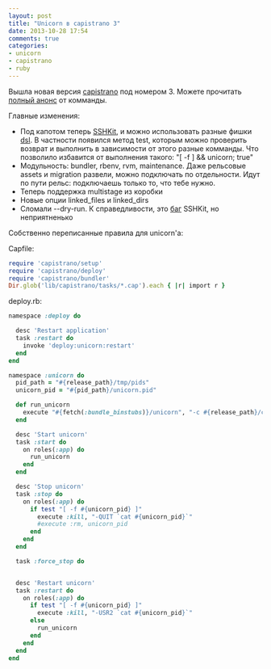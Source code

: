 ```yaml
---
layout: post
title: "Unicorn в capistrano 3"
date: 2013-10-28 17:54
comments: true
categories:
- unicorn
- capistrano
- ruby
---
```


Вышла новая версия [capistrano](http://www.capistranorb.com/) под номером 3. Можете прочитать [полный анонс](http://www.capistranorb.com/2013/06/01/release-announcement.html) от комманды.

Главные изменения:

* Под капотом теперь [SSHKit](https://github.com/leehambley/sshkit/), и можно использовать разные фишки [dsl](https://github.com/leehambley/sshkit/blob/master/EXAMPLES.md).
В частности появился метод test, которым можно проверить возврат и выполнить в зависимости от этого разные комманды.
Что позволило избавится от выполнения такого: "[ -f ] && unicorn; true"
* Модульность: bundler, rbenv, rvm, maintenance. Даже рельсовые assets и migration развели, можно подключать по отдельности. Идут по пути рельс: подключаешь только то, что тебе нужно.
* Теперь поддержка multistage из коробки
* Новые опции linked_files и linked_dirs
* Сломали --dry-run. К справедливости, это [баг](https://github.com/leehambley/sshkit/issues/39) SSHKit, но неприятненько

<!-- more -->

Собственно переписанные правила для unicorn'а:

Capfile:

```ruby
require 'capistrano/setup'
require 'capistrano/deploy'
require 'capistrano/bundler'
Dir.glob('lib/capistrano/tasks/*.cap').each { |r| import r }
```

deploy.rb:

```ruby
namespace :deploy do

  desc 'Restart application'
  task :restart do
    invoke 'deploy:unicorn:restart'
  end
end

namespace :unicorn do
  pid_path = "#{release_path}/tmp/pids"
  unicorn_pid = "#{pid_path}/unicorn.pid"

  def run_unicorn
    execute "#{fetch(:bundle_binstubs)}/unicorn", "-c #{release_path}/config/unicorn.rb -D -E #{fetch(:stage)}"
  end

  desc 'Start unicorn'
  task :start do
    on roles(:app) do
      run_unicorn
    end
  end

  desc 'Stop unicorn'
  task :stop do
    on roles(:app) do
      if test "[ -f #{unicorn_pid} ]"
        execute :kill, "-QUIT `cat #{unicorn_pid}`"
        #execute :rm, unicorn_pid
      end
    end
  end

  task :force_stop do


  desc 'Restart unicorn'
  task :restart do
    on roles(:app) do
      if test "[ -f #{unicorn_pid} ]"
        execute :kill, "-USR2 `cat #{unicorn_pid}`"
      else
        run_unicorn
      end
    end
  end
end
```